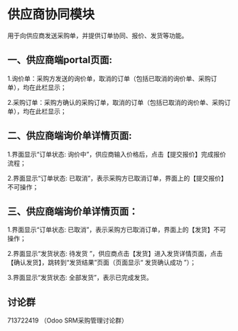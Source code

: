# 供应商协同模块

用于向供应商发送采购单，并提供订单协同、报价、发货等功能。


## 一、供应商端portal页面:

1.询价单：采购方发送的询价单，取消的订单（包括已取消的询价单、采购订单），均在此栏显示；

2.采购订单：采购方确认的采购订单，取消的订单（包括已取消的询价单、采购订单），均在此栏显示；

## 二、供应商端询价单详情页面:

1.界面显示“订单状态: 询价中”，供应商输入价格后，点击【提交报价】完成报价流程；

2.界面显示“订单状态: 已取消”，表示采购方已取消订单，界面上的【提交报价】不可操作；

## 三、供应商端询价单详情页面：

1.界面显示“订单状态: 已取消”，表示采购方已取消订单，界面上的【发货】不可操作；

2.界面显示“发货状态: 待发货 ”，供应商点击【发货】进入发货详情页面，点击【确认发货】，跳转到“发货结果”页面（页面显示“ 发货确认成功 ”）；

3.界面显示“发货状态: 全部发货”，表示已完成发货。


## 讨论群

713722419 （Odoo SRM采购管理讨论群）
